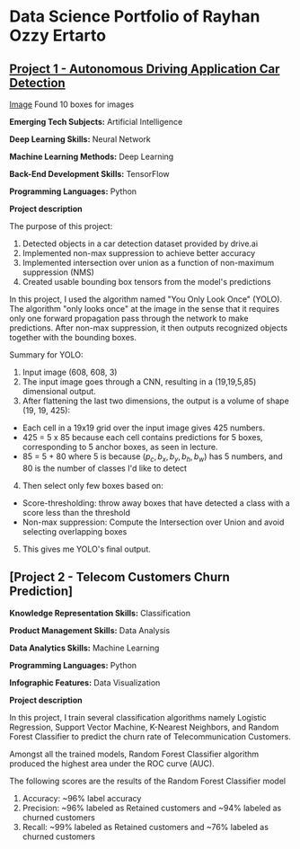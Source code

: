 # Data Science Portfolio of Rayhan Ozzy Ertarto

## [Project 1 - Autonomous Driving Application Car Detection](https://github.com/rayhanozzy/Deep-Learning-Specialization-Coursera/blob/main/Course%204:%20Convolutional%20Neural%20Networks/Autonomous_driving_application_Car_detection.ipynb)

[Image](https://user-images.githubusercontent.com/73189702/162627319-5ef16fbe-41e9-4272-a578-5daf3d855417.png)
Found 10 boxes for images

**Emerging Tech Subjects:** Artificial Intelligence

**Deep Learning Skills:** Neural Network

**Machine Learning Methods:** Deep Learning

**Back-End Development Skills:** TensorFlow

**Programming Languages:** Python

**Project description**

The purpose of this project:
1) Detected objects in a car detection dataset provided by drive.ai
2) Implemented non-max suppression to achieve better accuracy
3) Implemented intersection over union as a function of non-maximum suppression (NMS)
4) Created usable bounding box tensors from the model's predictions

In this project, I used the algorithm named "You Only Look Once" (YOLO). The algorithm "only looks once" at the image in the sense that it requires only one forward propagation pass through the network to make predictions. After non-max suppression, it then outputs recognized objects together with the bounding boxes.

Summary for YOLO:
1) Input image (608, 608, 3)
2) The input image goes through a CNN, resulting in a (19,19,5,85) dimensional output.
3) After flattening the last two dimensions, the output is a volume of shape (19, 19, 425):
- Each cell in a 19x19 grid over the input image gives 425 numbers.
- 425 = 5 x 85 because each cell contains predictions for 5 boxes, corresponding to 5 anchor boxes, as seen in lecture.
- 85 = 5 + 80 where 5 is because $(p_c, b_x, b_y, b_h, b_w)$ has 5 numbers, and 80 is the number of classes I'd like to detect

4) Then select only few boxes based on:
- Score-thresholding: throw away boxes that have detected a class with a score less than the threshold
- Non-max suppression: Compute the Intersection over Union and avoid selecting overlapping boxes

5) This gives me YOLO's final output.

## [Project 2 - Telecom Customers Churn Prediction]

**Knowledge Representation Skills:** Classification

**Product Management Skills:** Data Analysis

**Data Analytics Skills:** Machine Learning

**Programming Languages:** Python

**Infographic Features:** Data Visualization

**Project description**

In this project, I train several classification algorithms namely Logistic Regression, Support Vector Machine, K-Nearest Neighbors, and Random Forest Classifier to predict the churn rate of Telecommunication Customers.

Amongst all the trained models, Random Forest Classifier algorithm produced the highest area under the ROC curve (AUC).

The following scores are the results of the Random Forest Classifier model
1. Accuracy: ~96% label accuracy
2. Precision: ~96% labeled as Retained customers and ~94% labeled as churned customers
3. Recall: ~99% labeled as Retained customers and ~76% labeled as churned customers
